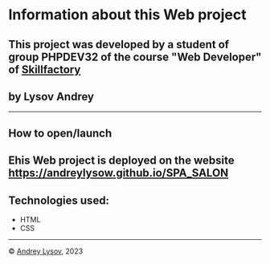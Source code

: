 # Information about this Web project
## This project  was developed by a student of group PHPDEV32 of the course "Web Developer" of [Skillfactory](www.skillfactory.ru)
## by Lysov Andrey
---
## How to open/launch
## Еhis Web project is deployed on the website https://andreylysow.github.io/SPA_SALON
## Technologies used:
* HTML
* CSS

---

© [Andrey Lysov](https://github.com/AndreyLysow), 2023